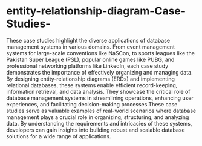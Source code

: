 # entity-relationship-diagram-Case-Studies-

 These case studies highlight the diverse applications of database management systems in various domains.
 From event management systems for large-scale conventions like NaSCon, to sports leagues like the Pakistan
 Super League (PSL), popular online games like PUBG, and professional networking platforms like LinkedIn,
 each case study demonstrates the importance of effectively organizing and managing data. By designing 
 entity-relationship diagrams (ERDs) and implementing relational databases, these systems enable efficient 
 record-keeping, information retrieval, and data analysis. They showcase the critical role of database
 management systems in streamlining operations, enhancing user experiences, and facilitating decision-making
 processes.These case studies serve as valuable examples of real-world scenarios where database management 
 plays a crucial role in organizing, structuring, and analyzing data. By understanding the requirements and
 intricacies of these systems, developers can gain insights into building robust and scalable database
 solutions for a wide range of applications.

